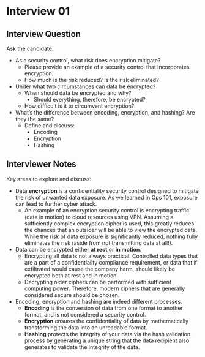 # Interview 01

## Interview Question

Ask the candidate:

- As a security control, what risk does encryption mitigate?
  - Please provide an example of a security control that incorporates encryption.
  - How much is the risk reduced? Is the risk eliminated?
- Under what two circumstances can data be encrypted?
  - When should data be encrypted and why?
    - Should everything, therefore, be encrypted?
  - How difficult is it to circumvent encryption?
- What’s the difference between encoding, encryption, and hashing? Are they the same?
  - Define and discuss:
    - Encoding
    - Encryption
    - Hashing

## Interviewer Notes

Key areas to explore and discuss:
- Data **encryption** is a confidentiality security control designed to mitigate the risk of unwanted data exposure. As we learned in Ops 101, exposure can lead to further cyber attack.
  - An example of an encryption security control is encrypting traffic (data in motion) to cloud resources using VPN. Assuming a sufficiently complex encryption cipher is used, this greatly reduces the chances that an outsider will be able to view the encrypted data. While the risk of data exposure is significantly reduced, nothing fully eliminates the risk (aside from not transmitting data at all!).
- Data can be encrypted either **at rest** or **in motion**.
  - Encrypting all data is not always practical. Controlled data types that are a part of a confidentiality compliance requirement, or data that if exfiltrated would cause the company harm, should likely be encrypted both at rest and in motion.
  - Decrypting older ciphers can be performed with sufficient computing power. Therefore, modern ciphers that are generally considered secure should be chosen.
- Encoding, encryption and hashing are indeed different processes.
  - **Encoding** is the conversion of data from one format to another format, and is not considered a security control.
  - **Encryption** ensures the confidentiality of data by mathematically transforming the data into an unreadable format.
  - **Hashing** protects the integrity of your data via the hash validation process by generating a unique string that the data recipient also generates to validate the integrity of the data.
